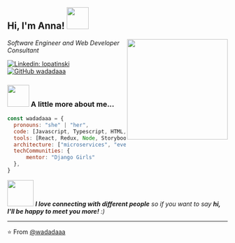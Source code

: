 <h2> Hi, I'm Anna! <img src="https://media.giphy.com/media/mGcNjsfWAjY5AEZNw6/giphy.gif" width="50"></h2>
<img align='right' src="https://media.giphy.com/media/c5wbvuaVVLWzC/giphy.gif" width="230">
<p><em>Software Engineer and Web Developer Consultant</em></p>

[![Linkedin: lopatinski](https://img.shields.io/badge/-lopatinski-blue?style=flat-square&logo=Linkedin&logoColor=white&link=https://www.linkedin.com/in/anna-lopatinski/)](https://www.linkedin.com/in/anna-lopatinski/)
[![GitHub wadadaaa](https://img.shields.io/github/followers/wadadaaa?label=follow&style=social)](https://github.com/wadadaaa)


### <img src="https://media.giphy.com/media/7lsw8RenVcjCM/giphy.gif" width="50"> A little more about me...  

```javascript
const wadadaaa = {
  pronouns: "she" | "her",
  code: [Javascript, Typescript, HTML, CSS, Python, PHP],
  tools: [React, Redux, Node, Storybook, Styled-Components, AWS],
  architecture: ["microservices", "event-driven", "design system pattern"],
  techCommunities: {
      mentor: "Django Girls"
  },
}
```
<img src="https://media.giphy.com/media/LnQjpWaON8nhr21vNW/giphy.gif" width="60"> <em><b>I love connecting with different people</b> so if you want to say <b>hi, I'll be happy to meet you more!</b> :)</em>

---

⭐️ From [@wadadaaa](https://github.com/wadadaaa)
